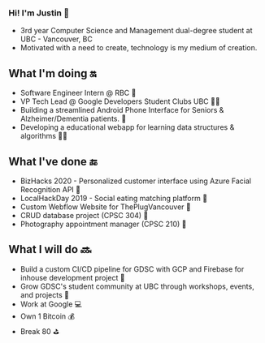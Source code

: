 ### Hi! I'm Justin 👦
- 3rd year Computer Science and Management dual-degree student at UBC - Vancouver, BC
- Motivated with a need to create, technology is my medium of creation.

## What I'm doing :on:
- Software Engineer Intern @ RBC 🏦
- VP Tech Lead @ Google Developers Student Clubs UBC 👨‍💻
- Building a streamlined Android Phone Interface for Seniors & Alzheimer/Dementia patients. 📱
- Developing a educational webapp for learning data structures & algorithms 👨‍🏫

## What I've done :end:
- BizHacks 2020 - Personalized customer interface using Azure Facial Recognition API 🌝
- LocalHackDay 2019 - Social eating matching platform 🍖
- Custom Webflow Website for ThePlugVancouver 🔌
- CRUD database project (CPSC 304) 📁
- Photography appointment manager (CPSC 210) 📸

## What I will do :soon:
- Build a custom CI/CD pipeline for GDSC with GCP and Firebase for inhouse development project 🔨
- Grow GDSC's student community at UBC through workshops, events, and projects 👥
- Work at Google 💻
- Own 1 Bitcoin 💰
- Break 80 ⛳

